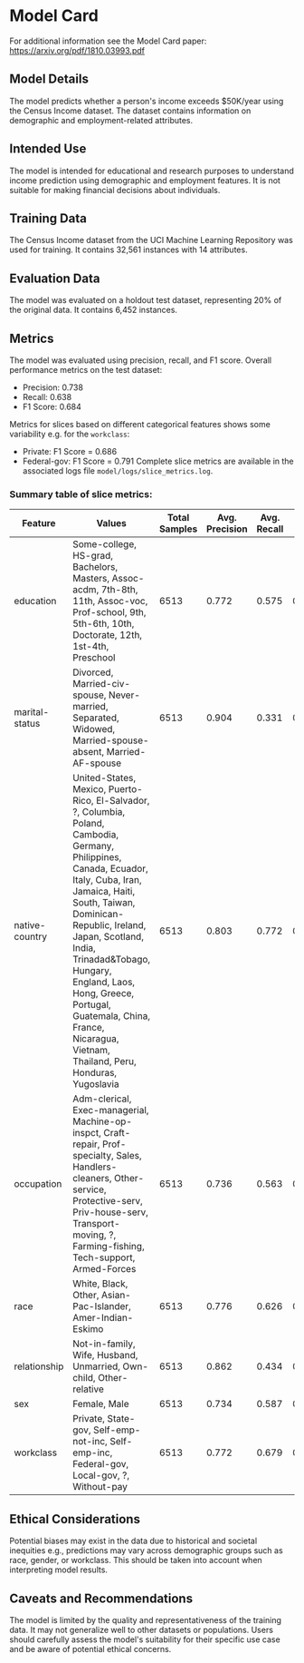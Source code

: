# Model Card

For additional information see the Model Card paper: https://arxiv.org/pdf/1810.03993.pdf

## Model Details
The model predicts whether a person's income exceeds $50K/year using the Census Income dataset. The dataset contains information on demographic and employment-related attributes.

## Intended Use
The model is intended for educational and research purposes to understand income prediction using demographic and employment features. It is not suitable for making financial decisions about individuals.

## Training Data
The Census Income dataset from the UCI Machine Learning Repository was used for training. It contains 32,561 instances with 14 attributes.

## Evaluation Data
The model was evaluated on a holdout test dataset, representing 20% of the original data. It contains 6,452 instances.

## Metrics
The model was evaluated using precision, recall, and F1 score. Overall performance metrics on the test dataset:
- Precision: 0.738
- Recall: 0.638
- F1 Score: 0.684

Metrics for slices based on different categorical features shows some variability e.g. for the `workclass`:
- Private: F1 Score = 0.686
- Federal-gov: F1 Score = 0.791
Complete slice metrics are available in the associated logs file `model/logs/slice_metrics.log`.

### Summary table of slice metrics:

| Feature | Values | Total Samples | Avg. Precision | Avg. Recall | Avg. F1 |
|---------|--------|---------------|----------------|-------------|---------|
| education | Some-college, HS-grad, Bachelors, Masters, Assoc-acdm, 7th-8th, 11th, Assoc-voc, Prof-school, 9th, 5th-6th, 10th, Doctorate, 12th, 1st-4th, Preschool | 6513 | 0.772 | 0.575 | 0.630 |
| marital-status | Divorced, Married-civ-spouse, Never-married, Separated, Widowed, Married-spouse-absent, Married-AF-spouse | 6513 | 0.904 | 0.331 | 0.434 |
| native-country | United-States, Mexico, Puerto-Rico, El-Salvador, ?, Columbia, Poland, Cambodia, Germany, Philippines, Canada, Ecuador, Italy, Cuba, Iran, Jamaica, Haiti, South, Taiwan, Dominican-Republic, Ireland, Japan, Scotland, India, Trinadad&Tobago, Hungary, England, Laos, Hong, Greece, Portugal, Guatemala, China, France, Nicaragua, Vietnam, Thailand, Peru, Honduras, Yugoslavia | 6513 | 0.803 | 0.772 | 0.749 |
| occupation | Adm-clerical, Exec-managerial, Machine-op-inspct, Craft-repair, Prof-specialty, Sales, Handlers-cleaners, Other-service, Protective-serv, Priv-house-serv, Transport-moving, ?, Farming-fishing, Tech-support, Armed-Forces | 6513 | 0.736 | 0.563 | 0.618 |
| race | White, Black, Other, Asian-Pac-Islander, Amer-Indian-Eskimo | 6513 | 0.776 | 0.626 | 0.691 |
| relationship | Not-in-family, Wife, Husband, Unmarried, Own-child, Other-relative | 6513 | 0.862 | 0.434 | 0.536 |
| sex | Female, Male | 6513 | 0.734 | 0.587 | 0.651 |
| workclass | Private, State-gov, Self-emp-not-inc, Self-emp-inc, Federal-gov, Local-gov, ?, Without-pay | 6513 | 0.772 | 0.679 | 0.718 |


## Ethical Considerations
Potential biases may exist in the data due to historical and societal inequities e.g., predictions may vary across demographic groups such as race, gender, or workclass. This should be taken into account when interpreting model results.

## Caveats and Recommendations
The model is limited by the quality and representativeness of the training data. It may not generalize well to other datasets or populations. Users should carefully assess the model's suitability for their specific use case and be aware of potential ethical concerns.
